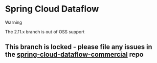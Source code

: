 # Spring Cloud Dataflow

> [!WARNING]
> The 2.11.x branch is out of OSS support

## This branch is locked - please file any issues in the [spring-cloud-dataflow-commercial](https://github.com/spring-cloud/spring-cloud-dataflow-commercial/tree/2.11.x) repo
